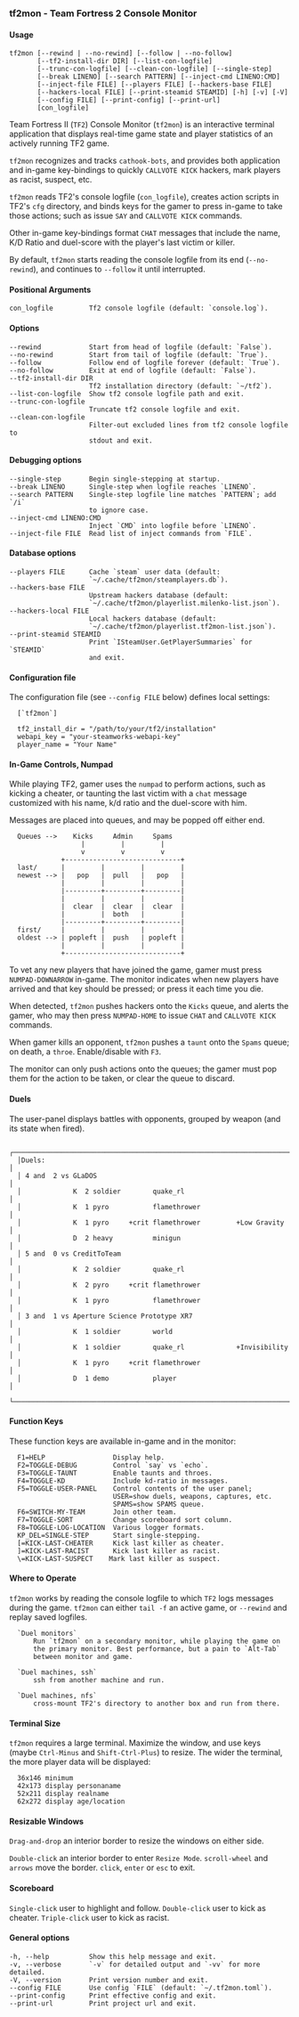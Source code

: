 ### tf2mon - Team Fortress 2 Console Monitor

#### Usage
    tf2mon [--rewind | --no-rewind] [--follow | --no-follow]
           [--tf2-install-dir DIR] [--list-con-logfile]
           [--trunc-con-logfile] [--clean-con-logfile] [--single-step]
           [--break LINENO] [--search PATTERN] [--inject-cmd LINENO:CMD]
           [--inject-file FILE] [--players FILE] [--hackers-base FILE]
           [--hackers-local FILE] [--print-steamid STEAMID] [-h] [-v] [-V]
           [--config FILE] [--print-config] [--print-url]
           [con_logfile]
    
Team Fortress II (`TF2`) Console Monitor (`tf2mon`) is an interactive
terminal application that displays real-time game state and player
statistics of an actively running TF2 game.

`tf2mon` recognizes and tracks `cathook-bots`, and provides both
application and in-game key-bindings to quickly `CALLVOTE KICK`
hackers, mark players as racist, suspect, etc.

`tf2mon` reads TF2's console logfile (`con_logfile`), creates action
scripts in TF2's `cfg` directory, and binds keys for the gamer to press
in-game to take those actions; such as issue `SAY` and `CALLVOTE KICK`
commands.

Other in-game key-bindings format `CHAT` messages that include the
name, K/D Ratio and duel-score with the player's last victim or killer.

By default, `tf2mon` starts reading the console logfile from its end
(`--no-rewind`), and continues to `--follow` it until interrupted.

#### Positional Arguments
    con_logfile         Tf2 console logfile (default: `console.log`).

#### Options
    --rewind            Start from head of logfile (default: `False`).
    --no-rewind         Start from tail of logfile (default: `True`).
    --follow            Follow end of logfile forever (default: `True`).
    --no-follow         Exit at end of logfile (default: `False`).
    --tf2-install-dir DIR
                        Tf2 installation directory (default: `~/tf2`).
    --list-con-logfile  Show tf2 console logfile path and exit.
    --trunc-con-logfile
                        Truncate tf2 console logfile and exit.
    --clean-con-logfile
                        Filter-out excluded lines from tf2 console logfile to
                        stdout and exit.

#### Debugging options
    --single-step       Begin single-stepping at startup.
    --break LINENO      Single-step when logfile reaches `LINENO`.
    --search PATTERN    Single-step logfile line matches `PATTERN`; add `/i`
                        to ignore case.
    --inject-cmd LINENO:CMD
                        Inject `CMD` into logfile before `LINENO`.
    --inject-file FILE  Read list of inject commands from `FILE`.

#### Database options
    --players FILE      Cache `steam` user data (default:
                        `~/.cache/tf2mon/steamplayers.db`).
    --hackers-base FILE
                        Upstream hackers database (default:
                        `~/.cache/tf2mon/playerlist.milenko-list.json`).
    --hackers-local FILE
                        Local hackers database (default:
                        `~/.cache/tf2mon/playerlist.tf2mon-list.json`).
    --print-steamid STEAMID
                        Print `ISteamUser.GetPlayerSummaries` for `STEAMID`
                        and exit.

#### Configuration file
  The configuration file (see `--config FILE` below) defines local
  settings:
  
      [`tf2mon`]
  
      tf2_install_dir = "/path/to/your/tf2/installation"
      webapi_key = "your-steamworks-webapi-key"
      player_name = "Your Name"

#### In-Game Controls, Numpad
  While playing TF2, gamer uses the `numpad` to perform actions, such as
  kicking a cheater, or taunting the last victim with a `chat` message
  customized with his name, k/d ratio and the duel-score with him.
  
  Messages are placed into queues, and may be popped off either end.
  
      Queues -->    Kicks     Admin     Spams
                      |         |         |
                      v         v         v
                 +-----------------------------+
      last/      |         |         |         |
      newest --> |   pop   |  pull   |   pop   |
                 |         |         |         |
                 |---------+---------+---------|
                 |         |         |         |
                 |  clear  |  clear  |  clear  |
                 |         |  both   |         |
                 |---------+---------+---------|
      first/     |         |         |         |
      oldest --> | popleft |  push   | popleft |
                 |         |         |         |
                 +-----------------------------+
  
  To vet any new players that have joined the game, gamer must press
  `NUMPAD-DOWNARROW` in-game. The monitor indicates when new players have
  arrived and that key should be pressed; or press it each time you die.
  
  When detected, `tf2mon` pushes hackers onto the `Kicks` queue, and
  alerts the gamer, who may then press `NUMPAD-HOME` to issue `CHAT` and
  `CALLVOTE KICK` commands.
  
  When gamer kills an opponent, `tf2mon` pushes a `taunt` onto the
  `Spams` queue; on death, a `throe`. Enable/disable with `F3`.
  
  The monitor can only push actions onto the queues; the gamer must pop
  them for the action to be taken, or clear the queue to discard.

#### Duels
  The user-panel displays battles with opponents, grouped by weapon (and
  its state when fired).
  
      ┌─────────────────────────────────────────────────────────────────────┐
      │Duels:                                                               │
      │ 4 and  2 vs GLaDOS                                                  │
      │             K  2 soldier        quake_rl                            │
      │             K  1 pyro           flamethrower                        │
      │             K  1 pyro     +crit flamethrower         +Low Gravity   │
      │             D  2 heavy          minigun                             │
      │ 5 and  0 vs CreditToTeam                                            │
      │             K  2 soldier        quake_rl                            │
      │             K  2 pyro     +crit flamethrower                        │
      │             K  1 pyro           flamethrower                        │
      │ 3 and  1 vs Aperture Science Prototype XR7                          │
      │             K  1 soldier        world                               │
      │             K  1 soldier        quake_rl             +Invisibility  │
      │             K  1 pyro     +crit flamethrower                        │
      │             D  1 demo           player                              │
      └─────────────────────────────────────────────────────────────────────┘

#### Function Keys
  These function keys are available in-game and in the monitor:
  
      F1=HELP                 Display help.
      F2=TOGGLE-DEBUG         Control `say` vs `echo`.
      F3=TOGGLE-TAUNT         Enable taunts and throes.
      F4=TOGGLE-KD            Include kd-ratio in messages.
      F5=TOGGLE-USER-PANEL    Control contents of the user panel;
                              USER=show duels, weapons, captures, etc.
                              SPAMS=show SPAMS queue.
      F6=SWITCH-MY-TEAM       Join other team.
      F7=TOGGLE-SORT          Change scoreboard sort column.
      F8=TOGGLE-LOG-LOCATION  Various logger formats.
      KP_DEL=SINGLE-STEP      Start single-stepping.
      [=KICK-LAST-CHEATER     Kick last killer as cheater.
      ]=KICK-LAST-RACIST      Kick last killer as racist.
      \=KICK-LAST-SUSPECT    Mark last killer as suspect.

#### Where to Operate
  `tf2mon` works by reading the console logfile to which `TF2` logs
  messages during the game. `tf2mon` can either `tail -f` an active
  game, or `--rewind` and replay saved logfiles.
  
      `Duel monitors`
          Run `tf2mon` on a secondary monitor, while playing the game on
          the primary monitor. Best performance, but a pain to `Alt-Tab`
          between monitor and game.
  
      `Duel machines, ssh`
          ssh from another machine and run.
  
      `Duel machines, nfs`
          cross-mount TF2's directory to another box and run from there.

#### Terminal Size
  `tf2mon` requires a large terminal. Maximize the window, and use keys
  (maybe `Ctrl-Minus` and `Shift-Ctrl-Plus`) to resize. The wider the
  terminal, the more player data will be displayed:
  
      36x146 minimum
      42x173 display personaname
      52x211 display realname
      62x272 display age/location

#### Resizable Windows
  `Drag-and-drop` an interior border to resize the windows on either side.
  
  `Double-click` an interior border to enter `Resize Mode`.
      `scroll-wheel` and `arrows` move the border.
      `click`, `enter` or `esc` to exit.

#### Scoreboard
  `Single-click` user to highlight and follow.
  `Double-click` user to kick as cheater.
  `Triple-click` user to kick as racist.

#### General options
    -h, --help          Show this help message and exit.
    -v, --verbose       `-v` for detailed output and `-vv` for more detailed.
    -V, --version       Print version number and exit.
    --config FILE       Use config `FILE` (default: `~/.tf2mon.toml`).
    --print-config      Print effective config and exit.
    --print-url         Print project url and exit.
